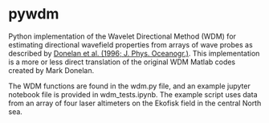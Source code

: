 # pywdm
Python implementation of the Wavelet Directional Method (WDM) for estimating directional wavefield properties from arrays of wave probes as described by [Donelan et al. (1996; J. Phys. Oceanogr.)](https://doi.org/10.1175/1520-0485(1996)026<1901:NAOTDP>2.0.CO;2). This implementation is a more or less direct translation of the original WDM Matlab codes created by Mark Donelan.

The WDM functions are found in the wdm.py file, and an example jupyter notebook file is provided in wdm_tests.ipynb. The example script uses data from an array of four laser altimeters on the Ekofisk field in the central North sea.
